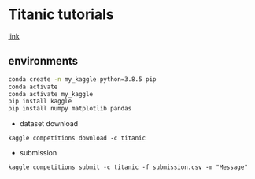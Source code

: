 # Titanic tutorials

[link](https://www.kaggle.com/c/titanic)

## environments

```bash
conda create -n my_kaggle python=3.8.5 pip
conda activate
conda activate my_kaggle
pip install kaggle
pip install numpy matplotlib pandas
```

- dataset download

```
kaggle competitions download -c titanic
```

- submission

```
kaggle competitions submit -c titanic -f submission.csv -m "Message"
```
